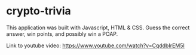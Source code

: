 # crypto-trivia

This application was built with Javascript, HTML & CSS. Guess the correct answer, win points, and possibly win a POAP.

Link to youtube video: https://www.youtube.com/watch?v=CqddbIrEM5I
